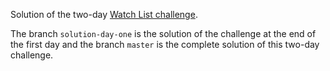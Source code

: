 Solution of the two-day [Watch List challenge](https://github.com/lewagon/fullstack-challenges/blob/bootstrap-5/05-Rails/04-Rails-mister-cocktail/02-Watch-List/README.md).

The branch `solution-day-one` is the solution of the challenge at the end of the first day and the branch `master` is the complete solution of this two-day challenge. 
